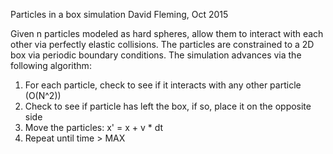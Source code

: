Particles in a box simulation
David Fleming, Oct 2015

Given n particles modeled as hard spheres, allow them to interact with each other via perfectly elastic collisions.  The particles are constrained to a 2D box via periodic boundary conditions.  The simulation advances via the following algorithm:
1) For each particle, check to see if it interacts with any other particle (O(N^2))
2) Check to see if particle has left the box, if so, place it on the opposite side
3) Move the particles: x' = x + v * dt
4) Repeat until time > MAX
